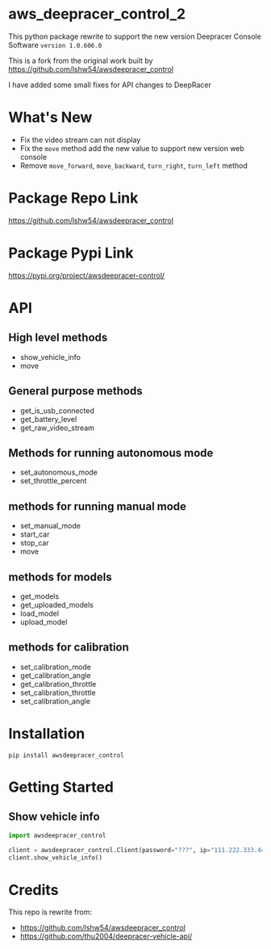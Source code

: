 # aws_deepracer_control_2
 
This python package rewrite to support the new version Deepracer Console Software ```version 1.0.606.0```

This is a fork from the original work built by https://github.com/lshw54/awsdeepracer_control

I have added some small fixes for API changes to DeepRacer

# What's New
- Fix the video stream can not display
- Fix the `move` method add the new value to support new version web console
- Remove `move_forward`, `move_backward`, `turn_right`, `turn_left` method

# Package Repo Link
https://github.com/lshw54/awsdeepracer_control

# Package Pypi Link
https://pypi.org/project/awsdeepracer-control/

# API

## High level methods
* show_vehicle_info
* move

## General purpose methods
* get_is_usb_connected
* get_battery_level
* get_raw_video_stream

## Methods for running autonomous mode
* set_autonomous_mode
* set_throttle_percent

## methods for running manual mode
* set_manual_mode
* start_car
* stop_car
* move

## methods for models
* get_models
* get_uploaded_models
* load_model
* upload_model

## methods for calibration
* set_calibration_mode
* get_calibration_angle
* get_calibration_throttle
* set_calibration_throttle
* set_calibration_angle

# Installation
```
pip install awsdeepracer_control
```

# Getting Started

## Show vehicle info

```python
import awsdeepracer_control

client = awsdeepracer_control.Client(password="???", ip="111.222.333.444")
client.show_vehicle_info()
```

# Credits

This repo is rewrite from:
* https://github.com/lshw54/awsdeepracer_control
* https://github.com/thu2004/deepracer-vehicle-api/
